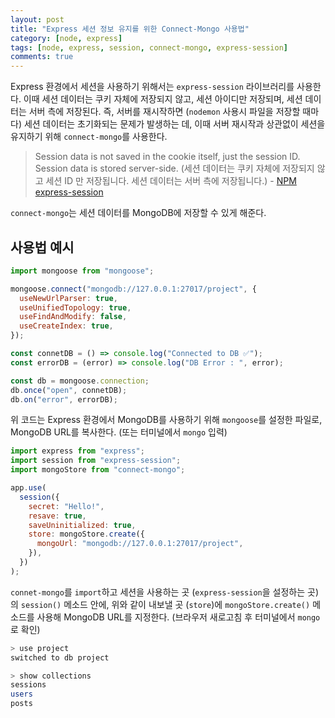 ```yaml
---
layout: post
title: "Express 세션 정보 유지를 위한 Connect-Mongo 사용법"
category: [node, express]
tags: [node, express, session, connect-mongo, express-session]
comments: true
---
```


Express 환경에서 세션을 사용하기 위해서는 `express-session` 라이브러리를 사용한다. 이때 세션 데이터는 쿠키 자체에 저장되지 않고, 세션 아이디만 저장되며, 세션 데이터는 서버 측에 저장된다. 즉, 서버를 재시작하면 (`nodemon` 사용시 파일을 저장할 때마다) 세션 데이터는 초기화되는 문제가 발생하는 데, 이때 서버 재시작과 상관없이 세션을 유지하기 위해 `connect-mongo`를 사용한다.

> Session data is not saved in the cookie itself, just the session ID. Session data is stored server-side. (세션 데이터는 쿠키 자체에 저장되지 않고 세션 ID 만 저장됩니다. 세션 데이터는 서버 측에 저장됩니다.) - [NPM express-session](https://www.npmjs.com/package/express-session)

`connect-mongo`는 세션 데이터를 MongoDB에 저장할 수 있게 해준다.

## 사용법 예시

```javascript
import mongoose from "mongoose";

mongoose.connect("mongodb://127.0.0.1:27017/project", {
  useNewUrlParser: true,
  useUnifiedTopology: true,
  useFindAndModify: false,
  useCreateIndex: true,
});

const connetDB = () => console.log("Connected to DB ✅");
const errorDB = (error) => console.log("DB Error : ", error);

const db = mongoose.connection;
db.once("open", connetDB);
db.on("error", errorDB);
```

위 코드는 Express 환경에서 MongoDB를 사용하기 위해 `mongoose`를 설정한 파일로, MongoDB URL를 복사한다. (또는 터미널에서 `mongo` 입력)

```javascript
import express from "express";
import session from "express-session";
import mongoStore from "connect-mongo";

app.use(
  session({
    secret: "Hello!",
    resave: true,
    saveUninitialized: true,
    store: mongoStore.create({
      mongoUrl: "mongodb://127.0.0.1:27017/project",
    }),
  })
);
```

`connet-mongo`를 `import`하고 세션을 사용하는 곳 (`express-session`을 설정하는 곳)의 `session()` 메소드 안에, 위와 같이 내보낼 곳 (`store`)에 `mongoStore.create()` 메소드를 사용해 MongoDB URL를 지정한다. (브라우저 새로고침 후 터미널에서 `mongo`로 확인)

```bash
> use project
switched to db project

> show collections
sessions
users
posts
```
